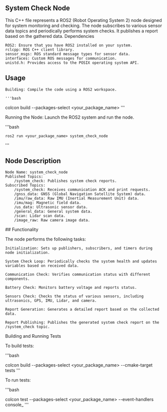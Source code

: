 ## System Check Node

This C++ file represents a ROS2 (Robot Operating System 2) node designed for system monitoring and checking. The node subscribes to various sensor data topics and periodically performs system checks. It publishes a report based on the gathered data.
Dependencies

    ROS2: Ensure that you have ROS2 installed on your system.
    rclcpp: ROS C++ client library.
    sensor_msgs: ROS standard message types for sensor data.
    interfaces: Custom ROS messages for communication.
    unistd.h: Provides access to the POSIX operating system API.

## Usage

    Building: Compile the code using a ROS2 workspace.

    '''bash

colcon build --packages-select <your_package_name>
'''

Running the Node: Launch the ROS2 system and run the node.

'''bash

    ros2 run <your_package_name> system_check_node
'''

## Node Description

    Node Name: system_check_node
    Published Topics:
        /system_check: Publishes system check reports.
    Subscribed Topics:
        /system_check: Receives communication ACK and print requests.
        /gnss_data: GNSS (Global Navigation Satellite System) data.
        /imu/raw_data: Raw IMU (Inertial Measurement Unit) data.
        /imu/mag: Magnetic field data.
        /us_data: Ultrasonic sensor data.
        /general_data: General system data.
        /scan: Lidar scan data.
        /image_raw: Raw camera image data.

## Functionality

The node performs the following tasks:

    Initialization: Sets up publishers, subscribers, and timers during node initialization.

    System Check Loop: Periodically checks the system health and updates variables based on received data.

    Communication Check: Verifies communication status with different components.

    Battery Check: Monitors battery voltage and reports status.

    Sensors Check: Checks the status of various sensors, including ultrasonics, GPS, IMU, Lidar, and camera.

    Report Generation: Generates a detailed report based on the collected data.

    Report Publishing: Publishes the generated system check report on the /system_check topic.

Building and Running Tests

To build tests:

'''bash

colcon build --packages-select <your_package_name> --cmake-target tests
'''

To run tests:

'''bash

colcon test --packages-select <your_package_name> --event-handlers console_
'''